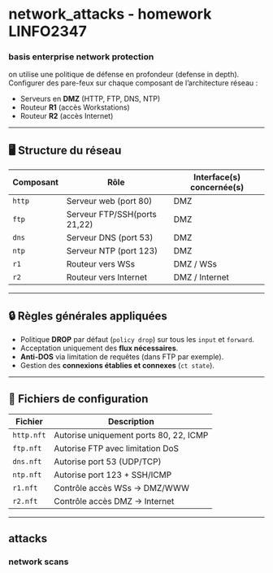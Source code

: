 # network_attacks - homework LINFO2347
### basis enterprise network protection

on utilise une politique de défense en profondeur (defense in depth).
Configurer des pare-feux sur chaque composant de l’architecture réseau :  
- Serveurs en **DMZ** (HTTP, FTP, DNS, NTP)
- Routeur **R1** (accès Workstations)
- Routeur **R2** (accès Internet)

---

## 🖥️ Structure du réseau

| Composant | Rôle                         | Interface(s) concernée(s) |
|-----------|------------------------------|----------------------------|
| `http`    | Serveur web (port 80)        | DMZ                        |
| `ftp`     | Serveur FTP/SSH(ports 21,22) | DMZ                        |
| `dns`     | Serveur DNS (port 53)        | DMZ                        |
| `ntp`     | Serveur NTP (port 123)       | DMZ                        |
| `r1`      | Routeur vers WSs             | DMZ / WSs                  |
| `r2`      | Routeur vers Internet        | DMZ / Internet             |

---

## 🔒 Règles générales appliquées

- Politique **DROP** par défaut (`policy drop`) sur tous les `input` et `forward`.
- Acceptation uniquement des **flux nécessaires**.
- **Anti-DOS** via limitation de requêtes (dans FTP par exemple).
- Gestion des **connexions établies et connexes** (`ct state`).

---

## 📂 Fichiers de configuration

| Fichier     | Description                             |
|-------------|-----------------------------------------|
| `http.nft`  | Autorise uniquement ports 80, 22, ICMP  |
| `ftp.nft`   | Autorise FTP avec limitation DoS   |
| `dns.nft`   | Autorise port 53 (UDP/TCP)              |
| `ntp.nft`   | Autorise port 123 + SSH/ICMP            |
| `r1.nft`    | Contrôle accès WSs → DMZ/WWW            |
| `r2.nft`    | Contrôle accès DMZ → Internet           |

---


## attacks

### network scans





